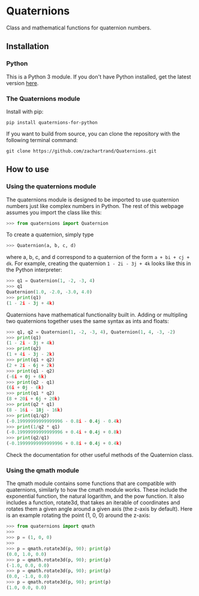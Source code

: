 # Quaternions

Class and mathematical functions for quaternion numbers.

## Installation

### Python

This is a Python 3 module.  If you don't have Python installed, get the latest
version [here](https://www.python.org/downloads/).

### The Quaternions module

Install with pip:
```
pip install quaternions-for-python
```

If you want to build from source, you can clone the repository with the following
terminal command:
```
git clone https://github.com/zachartrand/Quaternions.git
```

## How to use

### Using the quaternions module

The quaternions module is designed to be imported to use quaternion numbers
just like complex numbers in Python. The rest of this webpage assumes you
import the class like this:

```python
>>> from quaternions import Quaternion
```

To create a quaternion, simply type
```python
>>> Quaternion(a, b, c, d)
```
where a, b, c, and d correspond to a quaternion of the form `a + bi + cj + dk`.
For example, creating the quaternion `1 - 2i - 3j + 4k` looks like this in the
Python interpreter:

```python
>>> q1 = Quaternion(1, -2, -3, 4)
>>> q1
Quaternion(1.0, -2.0, -3.0, 4.0)
>>> print(q1)
(1 - 2i - 3j + 4k)
```

Quaternions have mathematical functionality built in. Adding or multipling two
quaternions together uses the same syntax as ints and floats:

```python
>>> q1, q2 = Quaternion(1, -2, -3, 4), Quaternion(1, 4, -3, -2)
>>> print(q1)
(1 - 2i - 3j + 4k)
>>> print(q2)
(1 + 4i - 3j - 2k)
>>> print(q1 + q2)
(2 + 2i - 6j + 2k)
>>> print(q1 - q2)
(-6i + 0j + 6k)
>>> print(q2 - q1)
(6i + 0j - 6k)
>>> print(q1 * q2)
(8 + 20i + 6j + 20k)
>>> print(q2 * q1)
(8 - 16i - 18j - 16k)
>>> print(q1/q2)
(-0.19999999999999996 - 0.8i - 0.4j - 0.4k)
>>> print(1/q2 * q1)
(-0.19999999999999996 + 0.4i + 0.4j + 0.8k)
>>> print(q2/q1)
(-0.19999999999999996 + 0.8i + 0.4j + 0.4k)
```

Check the documentation for other useful methods of the Quaternion class.

### Using the qmath module
The qmath module contains some functions that are compatible with quaternions,
similarly to how the cmath module works. These include the exponential function,
the natural logarithm, and the pow function. It also includes a function,
rotate3d, that takes an iterable of coordinates and rotates them a given angle
around a given axis (the z-axis by default). Here is an example rotating the
point (1, 0, 0) around the z-axis:
```python
>>> from quaternions import qmath
>>>
>>> p = (1, 0, 0)
>>>
>>> p = qmath.rotate3d(p, 90); print(p)
(0.0, 1.0, 0.0)
>>> p = qmath.rotate3d(p, 90); print(p)
(-1.0, 0.0, 0.0)
>>> p = qmath.rotate3d(p, 90); print(p)
(0.0, -1.0, 0.0)
>>> p = qmath.rotate3d(p, 90); print(p)
(1.0, 0.0, 0.0)
```
